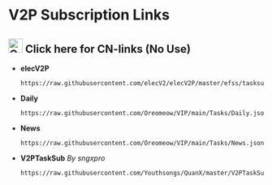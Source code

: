 # V2P Subscription Links
## [<img src="/Icons/China.png" title="CN-links" width="28" height="28" />](./CN.md#cn) Click here for CN-links (No Use)

- **elecV2P**
  ```
  https://raw.githubusercontent.com/elecV2/elecV2P/master/efss/tasksub.json
  ```
  
- **Daily**
  ```
  https://raw.githubusercontent.com/Oreomeow/VIP/main/Tasks/Daily.json
  ```
  
- **News**
  ```
  https://raw.githubusercontent.com/Oreomeow/VIP/main/Tasks/News.json
  ```
  
- **V2PTaskSub** *By sngxpro*
  ```
  https://raw.githubusercontent.com/Youthsongs/QuanX/master/V2PTaskSub/sngxprov2p.json
  ```
